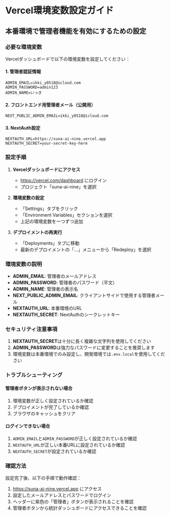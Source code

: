# Vercel環境変数設定ガイド

## 本番環境で管理者機能を有効にするための設定

### 必要な環境変数

Vercelダッシュボードで以下の環境変数を設定してください：

#### 1. 管理者認証情報
```
ADMIN_EMAIL=ikki_y0518@icloud.com
ADMIN_PASSWORD=admin123
ADMIN_NAME=いっき
```

#### 2. フロントエンド用管理者メール（公開用）
```
NEXT_PUBLIC_ADMIN_EMAIL=ikki_y0518@icloud.com
```

#### 3. NextAuth設定
```
NEXTAUTH_URL=https://suna-ai-nine.vercel.app
NEXTAUTH_SECRET=your-secret-key-here
```

### 設定手順

1. **Vercelダッシュボードにアクセス**
   - https://vercel.com/dashboard にログイン
   - プロジェクト「suna-ai-nine」を選択

2. **環境変数の設定**
   - 「Settings」タブをクリック
   - 「Environment Variables」セクションを選択
   - 上記の環境変数を一つずつ追加

3. **デプロイメントの再実行**
   - 「Deployments」タブに移動
   - 最新のデプロイメントの「...」メニューから「Redeploy」を選択

### 環境変数の説明

- **ADMIN_EMAIL**: 管理者のメールアドレス
- **ADMIN_PASSWORD**: 管理者のパスワード（平文）
- **ADMIN_NAME**: 管理者の表示名
- **NEXT_PUBLIC_ADMIN_EMAIL**: クライアントサイドで使用する管理者メール
- **NEXTAUTH_URL**: 本番環境のURL
- **NEXTAUTH_SECRET**: NextAuthのシークレットキー

### セキュリティ注意事項

1. **NEXTAUTH_SECRET**は十分に長く複雑な文字列を使用してください
2. **ADMIN_PASSWORD**は強力なパスワードに変更することを推奨します
3. 環境変数は本番環境でのみ設定し、開発環境では`.env.local`を使用してください

### トラブルシューティング

#### 管理者ボタンが表示されない場合
1. 環境変数が正しく設定されているか確認
2. デプロイメントが完了しているか確認
3. ブラウザのキャッシュをクリア

#### ログインできない場合
1. `ADMIN_EMAIL`と`ADMIN_PASSWORD`が正しく設定されているか確認
2. `NEXTAUTH_URL`が正しい本番URLに設定されているか確認
3. `NEXTAUTH_SECRET`が設定されているか確認

### 確認方法

設定完了後、以下の手順で動作確認：

1. https://suna-ai-nine.vercel.app にアクセス
2. 設定したメールアドレスとパスワードでログイン
3. ヘッダーに紫色の「管理者」ボタンが表示されることを確認
4. 管理者ボタンから統計ダッシュボードにアクセスできることを確認